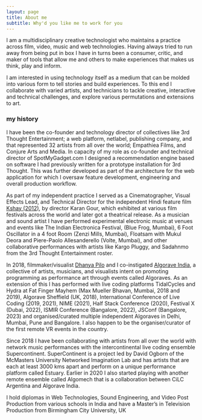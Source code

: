 ```yaml
---
layout: page
title: About me
subtitle: Why'd you like me to work for you
---
```


I am a multidisciplinary creative technologist who maintains a practice across film, video, music and web technologies. Having always tried to run away from being put in box I have in turns been a consumer, critic, and maker of tools that allow me and others to make experiences that makes us think, play and inform.

I am interested in using technology itself as a medium that can be molded into various form to tell stories and build experiences. To this end I collaborate with varied artists, and technicians to tackle creative, interactive and technical challenges, and explore various permutations and extensions to art.


### my history

I have been the co-founder and technology director of collectives like 3rd Thought Entertainment; a web platform, netlabel, publishing company, and that represented 32 artists from all over the world; Empathiea Films, and Conjure Arts and Media. In capacity of my role as co-founder and technical director of SpotMyGadget.com I designed a recommendation engine based on software I had previously written for a prototype installation for 3rd Thought. This was further developed as part of the architecture for the web application for which I oversaw feature development, engineering and overall production workflow.

As part of my independent practice I served as a Cinematographer, Visual Effects Lead, and Technical Director for the independent Hindi feature film [Kshay (2012)](https://www.imdb.com/title/tt1669648/), by director Karan Gour, which exhibited at various film festivals across the world and later got a theatrical release. As a musician and sound artist I have performed experimental electronic music at venues and events like The Indian Electronica Festival, (Blue Frog, Mumbai), 6 Foot Oscillator in a 4 foot Room (Zenzi Mills, Mumbai), Floatsam with Mukul Deora and Piere-Paolo Allesanderello (Volte, Mumbai), and other collaborative performances with artists like Kargo Pluggy, and Sadahnmo from the 3rd Thought Entertainment roster.

In 2018, filmmaker/visualist [Dhanya Pilo](http://dhanyapilo.com/) and I co-instigated [Algorave India](https://algorave.in), a collective of artists, musicians, and visualists intent on promoting programming as performance art through events called Algoraves. As an extension of this I has performed with live coding platforms TidalCycles and Hydra at Fat Finger Mayhem (Max Mueller Bhavan, Mumbai, 2018 and 2019), Algorave Sheffield (UK, 2018), International Conference of Live Coding (2019, 2021), NIME (2021), Half Stack Conference (2020), Festival X (Dubai, 2022), ISMIR Conference (Bangalore, 2022), JSConf (Bangalore, 2023) and organised/curated multiple independent Algoraves in Delhi, Mumbai, Pune and Bangalore. I also happen to be the organiser/curator of the first remote VR events in the country.

Since 2018 I have been collaborating with artists from all over the world with network music performances with the intercontinental live coding ensemble Supercontinent. SuperContinent is a project led by David Ogborn of the McMasters University Networked Imagination Lab and has artists that are each at least 3000 kms apart and perform on a unique performance platform called Estuary. Earlier in 2020 I also started playing with another remote ensemble called Algomech that is a collaboration between CiLC Argentina and Algorave India.

I hold diplomas in Web Technologies, Sound Engineering, and Video Post Production from various schools in India and have a Master’s in Television Production from Birmingham City University, UK
